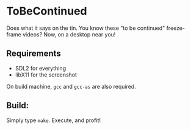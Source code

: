 # ToBeContinued

Does what it says on the tin. You know these "to be continued" freeze-frame videos? Now, on a desktop near you!

## Requirements

 - SDL2 for everything
 - libX11 for the screenshot

On build machine, `gcc` and `gcc-as` are also required.
 
## Build:

Simply type `make`. Execute, and profit!
